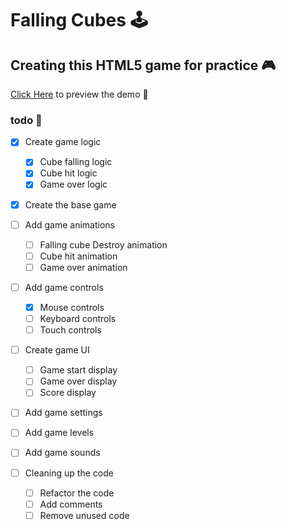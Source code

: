 # Falling Cubes 🕹️

## Creating this HTML5 game for practice 🎮

[Click Here](https://rizmyabdulla.github.io/falling-cubes/) to preview the demo 💫

### todo 📃

- [x] Create game logic
  - [x] Cube falling logic
  - [x] Cube hit logic
  - [x] Game over logic
- [x] Create the base game
- [ ] Add game animations

  - [ ] Falling cube Destroy animation
  - [ ] Cube hit animation
  - [ ] Game over animation

- [ ] Add game controls
  - [x] Mouse controls
  - [ ] Keyboard controls
  - [ ] Touch controls
- [ ] Create game UI

  - [ ] Game start display
  - [ ] Game over display
  - [ ] Score display

- [ ] Add game settings
- [ ] Add game levels
- [ ] Add game sounds

- [ ] Cleaning up the code
  - [ ] Refactor the code
  - [ ] Add comments
  - [ ] Remove unused code
